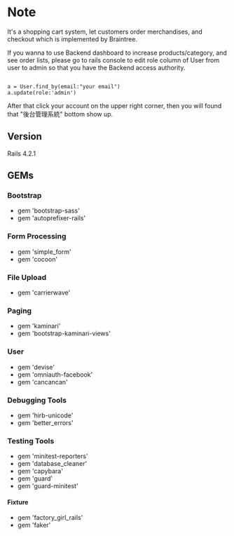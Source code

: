 # Note
It's a shopping cart system, let customers order merchandises, and checkout which is implemented by Braintree.

If you wanna to use Backend dashboard to increase products/category,
and see order lists, please go to rails console to edit role column of User from user to admin
so that you have the Backend access authority.
<pre><code>
a = User.find_by(email:"your email")
a.update(role:'admin')
</code></pre>

After that click your account on the upper right corner, 
then you will found that "後台管理系統" bottom show up.

## Version
Rails 4.2.1

## GEMs
### Bootstrap
* gem 'bootstrap-sass'
* gem 'autoprefixer-rails'

### Form Processing
* gem 'simple_form'
* gem 'cocoon'

### File Upload
* gem 'carrierwave'

### Paging
* gem 'kaminari'
* gem 'bootstrap-kaminari-views'

### User
* gem 'devise'
* gem 'omniauth-facebook'
* gem 'cancancan'

### Debugging Tools
* gem 'hirb-unicode'
* gem 'better_errors'

### Testing Tools
* gem 'minitest-reporters'
* gem 'database_cleaner'
* gem 'capybara'
* gem 'guard'
* gem 'guard-minitest'

#### Fixture
* gem 'factory_girl_rails'
* gem 'faker'

